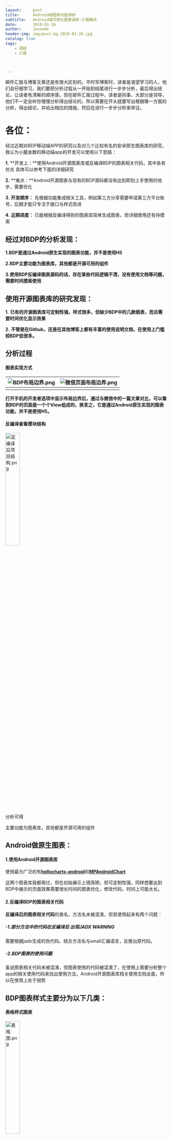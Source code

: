 ```yaml
---
layout:     post
title:      Android端图表功能调研
subtitle:   Android端可视化图表调研-汇报模式
date:       2019-01-26
author:     JovenHe
header-img: img/post-bg-2019-01-26.jpg
catalog: true
tags:
    - 调研
    - 汇报
    


---
```


邮件汇报与博客文章还是有很大区别的，平时写博客时，读者是渴望学习的人，他们会仔细学习，我们要把分析过程从一开始到结尾进行一步步分析，最后得出结论，让读者有清晰的顺序感。但在邮件汇报过程中，读者是同事，大部分是领导，他们不一定会听你慢慢分析得出结论的，所以需要在开头就要写出根据哪一方面的分析，得出结论，并给出相应的措施，然后在进行一步步分析来举证。

# 各位：

经过近期对BDP移动端APP的研究以及对几个比较有名的安卓原生图表库的研究，我认为小鹿金数的移动端app的开发可以使用以下思路： 

**1.** **开发上：**使用Android开源图表库或反编译BDP的图表相关代码，其中各有优劣 具体可以参考下面的详细研究

**2.** **难点：**Android开源图表与现有的BDP源码都没有达到即刻上手使用的地步，需要优化

**3.** **开发顺序：** 先根据功能集成相关工具，例如第三方分享需要申请第三方平台账号，后期才能只专注于接口与样式改进

**4.** **近期进度：** 已能根据反编译得到的图表库简单生成图表，但详细使用还有待摸索

 

## 经过对BDP的分析发现：

**1.BDP是通过Android原生实现的图表功能，并不是使用H5**

**2.BDP主要功能为图表库，其他都是开源可用的组件**

**3.使用BDP反编译图表源码的话，存在某些代码逻辑不清，没有使用文档等问题，需要时间摸索使用**

 

## 使用开源图表库的研究发现：

**1.**    **已有的开源图表库可定制性强，样式很多，但缺少BDP中的几款图表，而且需要时间优化显示效果**

**2.**    **不管是在Github，还是在其他博客上都有丰富的使用说明文档，在使用上门槛较BDP低很多。**



## 分析过程

#### 图表实现方式

| <img src="https://i.loli.net/2019/03/06/5c7f71ded2e9e.png" alt="BDP布局边界.png" title="BDP布局边界.png" /> | <img src="https://i.loli.net/2019/03/06/5c7f71df14cf9.png" alt="微信页面布局边界.png" title="微信页面布局边界.png" /> |
| ------------------------------------------------------------ | ------------------------------------------------------------ |
|                                                              |                                                              |

**打开手机的开发者选项中显示布局边界后，通过与微信中的一篇文章对比，可以看到BDP的页面是一个个View组成的，换言之，它是通过Android原生实现的图表功能，并不是使用H5。**



#### 反编译查看模块结构

<img src="https://i.loli.net/2019/03/06/5c7f72cf01ca0.png" alt="反编译后项目结构.png" title="反编译后项目结构.png" width = "30%"/>

分析可得

主要功能为图表库，其他都是开源可用的组件

##  Android做原生图表：

#### 1.使用Android开源图表库



使用最为广泛的有[**hellocharts-android**](https://github.com/lecho/hellocharts-android)和[**MPAndroidChart**](https://github.com/PhilJay/MPAndroidChart)

这两个图表库我都用过，但在初始展示上很简陋，但可定制性强，同样想要达到BDP中展示的页面效果需要很长时间的图表优化，修改代码，时间上可能太长。

#### 2.反编译BDP的图表相关代码

**反编译后的图表相关代码**的类名，方法名未被混淆，但其使用起来有两个问题：

##### -1.部分方法中的代码在反编译后 出现JADX WARNING

需要根据jadx生成的伪代码，结合方法名与smali汇编语言，反推出原代码。

##### -2.BDP图表的使用问题

虽说图表相关代码未被混淆，但图表使用的代码被混淆了，在使用上需要分析整个app的相关使用代码来找出使用方法，Android开源图表库相关使用文档全面，所以在使用上处于弱势

 

## BDP图表样式主要分为以下几类：

#### 表格样式图表

<img src="https://i.loli.net/2019/03/06/5c7f746e9d19c.png" alt="表格图.png" title="表格图.png" width = "30%" />

#### 柱状图（普通柱状图与堆积柱状图）

<img src="https://i.loli.net/2019/03/06/5c7f746e6396e.png" alt="柱状图.png" title="柱状图.png"  width = "30%"/>



#### 饼状图（饼图与环形图）

<img src="https://i.loli.net/2019/03/06/5c7f746e826a6.png" alt="饼状图.png" title="饼状图.png"  width = "30%"/>

#### 线图（曲线图与折线图）

#### 漏斗图

<img src="https://i.loli.net/2019/03/06/5c7f746e84352.png" alt="漏斗图.png" title="漏斗图.png" width ="30%" />

#### 热力地图

<img src="https://i.loli.net/2019/03/06/5c7f746eb3c79.png" alt="地图热点.png" title="地图热点.png"  width = "30%"/>

#### 混合图（折线图 + 柱状图）

#### 词频图

<img src="https://i.loli.net/2019/03/06/5c7f746eadbef.png" alt="词频图.png" title="词频图.png" width = "30%" />

 

## 使用Android开源图表库来实现图表功能

#### hellocharts-android与[MPAndroidChart](https://github.com/PhilJay/MPAndroidChart)都含有柱状图、饼状图 、线图，混合图，除此之外还含有气泡图、雷达图等多种类型的图表，但并不包含漏斗图、热力地图、词频图这几个。

如果要实现漏斗图、热力地图、词频图这几个图表，可能还需要在开源图表库的基础上修改增加图表，也有可能导入其他能实现这几个图表的库。

 

## 反编译BDP的图表相关代码

在反编译出BDP的图表代码后，引入我自己的项目，但编译过程存在一些JADX WARNING，而且反编辑得到的代码是根据smali汇编码得到的，在某些逻辑上过于接近汇编，经常陷入死循环，我只能根据对代码的理解和工具生成的伪代码来重写相关代码。

现已根据代码简单实现了线图与柱状图：

| <img src="https://i.loli.net/2019/03/06/5c7f746e99d8e.png" alt="已实现柱状图.png" title="已实现柱状图.png" /> | <img src="https://i.loli.net/2019/03/06/5c7f746e9ff0f.png" alt="已实现曲线图.png" title="已实现曲线图.png" /> |
| :----------------------------------------------------------: | :----------------------------------------------------------: |
|                                                              |                                                              |

可以看到虽然图表样式比较简陋，但已经可以根据反编译得到的源码实现图表功能了，只是还需要多熟悉源码中的图表相关方法。

**在实现其他图表的时候仍未确定源码是否运行通，仍需优化源码中的某些方法。**

##  总结

如果只是单纯复现BDP中的图表功能，我还是比较倾向于使用反编译得到的BDP源码，比较有迹可循。

如果要在BDP的基础上增加更多的图表，也可以引入其他的开源图表库来进行实现。 

当然如果表格以外某些功能上和BDP有较大出入，并不是简单的复用图表，在一定程度上还会有定制化，或者和网页端有一定联系，那可以考虑使用其他方案实现。